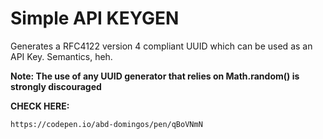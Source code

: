 # Simple API KEYGEN

Generates a RFC4122 version 4 compliant UUID which can be used as an API Key. Semantics, heh.

**Note: The use of any UUID generator that relies on Math.random() is strongly discouraged**


**CHECK HERE:**
```
https://codepen.io/abd-domingos/pen/qBoVNmN
```
